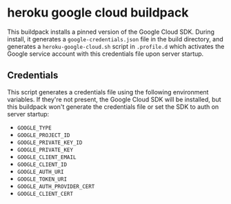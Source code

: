 # heroku google cloud buildpack

This buildpack installs a pinned version of the Google Cloud SDK. During install, it generates a ```google-credentials.json``` file in the build directory, and generates a ```heroku-google-cloud.sh``` script in ```.profile.d``` which activates the Google service account with this credentials file upon server startup.

## Credentials

This script generates a credentials file using the following environment variables. If they're not present, the Google Cloud SDK will be installed, but this buildpack won't generate the credentials file or set the SDK to auth on server startup:

* ```GOOGLE_TYPE```
* ```GOOGLE_PROJECT_ID```
* ```GOOGLE_PRIVATE_KEY_ID```
* ```GOOGLE_PRIVATE_KEY```
* ```GOOGLE_CLIENT_EMAIL```
* ```GOOGLE_CLIENT_ID```
* ```GOOGLE_AUTH_URI```
* ```GOOGLE_TOKEN_URI```
* ```GOOGLE_AUTH_PROVIDER_CERT```
* ```GOOGLE_CLIENT_CERT```